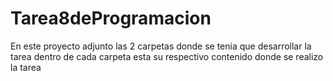 # Tarea8deProgramacion
En este proyecto adjunto las 2 carpetas donde se tenia que desarrollar la tarea dentro de cada carpeta esta su respectivo contenido donde se realizo la tarea
